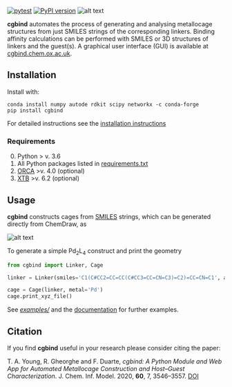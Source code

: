 [![pytest](https://github.com/duartegroup/cgbind/actions/workflows/pytest.yml/badge.svg)](https://github.com/duartegroup/cgbind/actions/workflows/pytest.yml) [![PyPI version](https://badge.fury.io/py/cgbind.svg)](https://badge.fury.io/py/cgbind)
![alt text](cgbind/common/llogo.png) 

**cgbind** automates the process of generating and analysing metallocage structures
from just SMILES strings of the corresponding linkers. Binding affinity
calculations can be performed with SMILES or 3D structures of linkers and the 
guest(s). A graphical user interface (GUI) is available at
[cgbind.chem.ox.ac.uk](http://cgbind.chem.ox.ac.uk).

## Installation

Install with:
```
conda install numpy autode rdkit scipy networkx -c conda-forge
pip install cgbind
```
For detailed instructions see the [installation instructions](https://duartegroup.github.io/cgbind/install.html)

### Requirements
0. Python > v. 3.6
1. All Python packages listed in [requirements.txt](https://github.com/duartegroup/cgbind/blob/master/requirements.txt)
3. [ORCA](https://sites.google.com/site/orcainputlibrary/home) >v. 4.0 (optional)
4. [XTB](https://github.com/grimme-lab/xtb) >v. 6.2 (optional)

## Usage

**cgbind** constructs cages from [SMILES](https://en.wikipedia.org/wiki/Simplified_molecular-input_line-entry_system)
strings, which can be generated directly from ChemDraw, as

![alt text](cgbind/common/SMILES_generation.png)


To generate a simple Pd<sub>2</sub>L<sub>4</sub> construct and print the geometry
```python
from cgbind import Linker, Cage

linker = Linker(smiles='C1(C#CC2=CC=CC(C#CC3=CC=CN=C3)=C2)=CC=CN=C1', arch_name='m2l4')

cage = Cage(linker, metal='Pd')
cage.print_xyz_file()
```

See [_examples/_](https://github.com/duartegroup/cgbind/tree/master/examples) and the 
[documentation](https://duartegroup.github.io/cgbind/examples.html) for further examples.


## Citation

If you find **cgbind** useful in your research please consider citing the paper:

T. A. Young, R. Gheorghe and F. Duarte, 
*cgbind: A Python Module and Web App for Automated Metallocage Construction and Host–Guest Characterization*.
J. Chem. Inf. Model. 2020, **60**, 7, 3546–3557. [DOI](https://doi.org/10.1021/acs.jcim.0c00519)